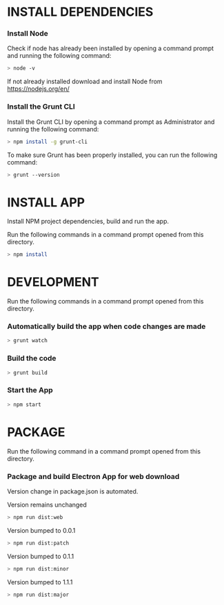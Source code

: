 # INSTALL DEPENDENCIES

### Install Node
Check if node has already been installed by opening a command prompt and running the following command: 
```sh
> node -v
```
If not already installed download and install Node from https://nodejs.org/en/

### Install the Grunt CLI
Install the Grunt CLI by opening a command prompt as Administrator and running the following command: 
```sh
> npm install -g grunt-cli
```

To make sure Grunt has been properly installed, you can run the following command:
```sh
> grunt --version
```

# INSTALL APP 

Install NPM project dependencies, build and run the app.

Run the following commands in a command prompt opened from this directory. 

```sh
> npm install
```

# DEVELOPMENT

Run the following commands in a command prompt opened from this directory. 

### Automatically build the app when code changes are made  
```sh
> grunt watch
```

### Build the code 
```sh
> grunt build
```

### Start the App 
```sh
> npm start
```

# PACKAGE

Run the following command in a command prompt opened from this directory. 

### Package and build Electron App for web download

Version change in package.json is automated.

Version remains unchanged
```sh
> npm run dist:web
```

Version bumped to 0.0.1
```sh
> npm run dist:patch
```

Version bumped to 0.1.1
```sh
> npm run dist:minor
```

Version bumped to 1.1.1
```sh
> npm run dist:major
```